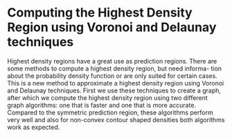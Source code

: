 Computing the Highest Density Region using Voronoi and Delaunay techniques
===
Highest density regions have a great use as prediction regions. There
are some methods to compute a highest density region, but need informa-
tion about the probability density function or are only suited for certain
cases. This is a new method to approximate a highest density region using
Voronoi and Delaunay techniques. First we use these techniques to create a 
graph, after which we compute the highest density region using two different
graph algorithms: one that is faster and one that is more accurate.
Compared to the symmetric prediction region, these algorithms perform very well
and also for non-convex contour shaped densities both algorithms work as expected.
